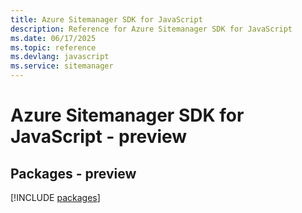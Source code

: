 ```yaml
---
title: Azure Sitemanager SDK for JavaScript
description: Reference for Azure Sitemanager SDK for JavaScript
ms.date: 06/17/2025
ms.topic: reference
ms.devlang: javascript
ms.service: sitemanager
---
```

# Azure Sitemanager SDK for JavaScript - preview
## Packages - preview
[!INCLUDE [packages](sitemanager-index.md)]
